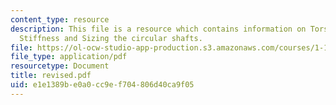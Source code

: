 ```yaml
---
content_type: resource
description: This file is a resource which contains information on Torsion, Structure
  Stiffness and Sizing the circular shafts.
file: https://ol-ocw-studio-app-production.s3.amazonaws.com/courses/1-101-introduction-to-civil-and-environmental-engineering-design-i-fall-2006/e1e1389be0a0cc9ef704806d40ca9f05_revised.pdf
file_type: application/pdf
resourcetype: Document
title: revised.pdf
uid: e1e1389b-e0a0-cc9e-f704-806d40ca9f05
---
```

